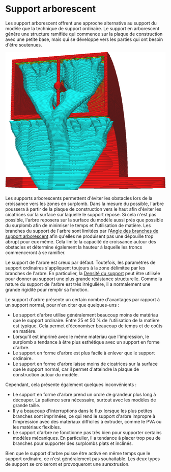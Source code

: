 Support arborescent
====
Les support arborescent offrent une approche alternative au support du modèle que la technique de support ordinaire. Le support en arborescent génère une structure ramifiée qui commence sur la plaque de construction avec une petite base, mais qui se développe vers les parties qui ont besoin d'être soutenues.

![Une structure en forme d'arbre soutient le surplomb](../../../articles/images/support_structure_tree.png)

Les supports arborescents permettent d'éviter les obstacles lors de la croissance vers les zones en surplomb. Dans la mesure du possible, l'arbre poussera à partir de la plaque de construction vers le haut afin d'éviter les cicatrices sur la surface sur laquelle le support repose. Si cela n'est pas possible, l'arbre reposera sur la surface du modèle aussi près que possible du surplomb afin de minimiser le temps et l'utilisation de matière. Les branches du support de l'arbre sont limitées par l'[Angle des branches de support arborescent](../support/support_tree_angle.md) afin qu'elles ne produisent pas une dépouille trop abrupt pour eux même. Cela limite la capacité de croissance autour des obstacles et détermine également la hauteur à laquelle les troncs commenceront à se ramifier.

Le support de l'arbre est creux par défaut. Toutefois, les paramètres de support ordinaires s'appliquent toujours à la zone délimitée par les branches de l'arbre. En particulier, la [Densité du support](../support/support_infill_rate.md) peut être utilisée pour donner au support une plus grande résistance structurelle. Comme la nature du support de l'arbre est très irrégulière, il a normalement une grande rigidité pour remplir sa fonction.

Le support d'arbre présente un certain nombre d'avantages par rapport à un support normal, pour n'en citer que quelques-uns :
* Le support d'arbre utilise généralement beaucoup moins de matériau que le support ordinaire. Entre 25 et 50 % de l'utilisation de la matière est typique. Cela permet d'économiser beaucoup de temps et de coûts en matière.
* Lorsqu'il est imprimé avec le même matériau que l'impression, le surplomb a tendance à être plus esthétique avec un support en forme d'arbre.
* Le support en forme d'arbre est plus facile à enlever que le support ordinaire.
* Le support en forme d'arbre laisse moins de cicatrices sur la surface que le support normal, car il permet d'atteindre la plaque de construction autour du modèle.

Cependant, cela présente également quelques inconvénients :
* Le support en forme d'arbre prend un ordre de grandeur plus long à découper. La patience sera nécessaire, surtout avec les modèles de grande taille.
* Il y a beaucoup d'interruptions dans le flux lorsque les plus petites branches sont imprimées, ce qui rend le support d'arbre impropre à l'impression avec des matériaux difficiles à extruder, comme le PVA ou les matériaux flexibles.
* Le support d'arbre ne fonctionne pas très bien pour supporter certains modèles mécaniques. En particulier, il a tendance à placer trop peu de branches pour supporter des surplombs plats et inclinés.

Bien que le support d'arbre puisse être activé en même temps que le support ordinaire, ce n'est généralement pas souhaitable. Les deux types de support se croiseront et provoqueront une surextrusion.
